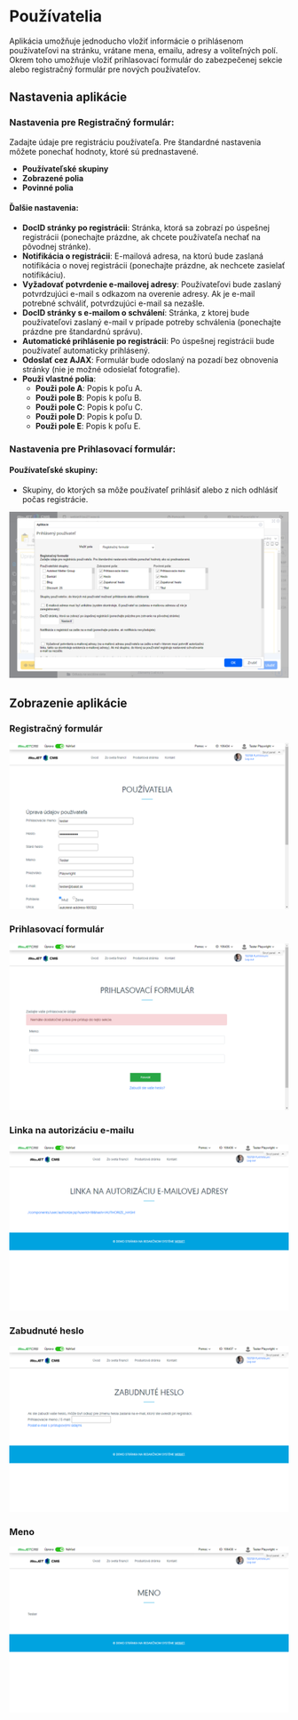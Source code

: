 # Používatelia

Aplikácia umožňuje jednoducho vložiť informácie o prihlásenom používateľovi na stránku, vrátane mena, emailu, adresy a voliteľných polí. Okrem toho umožňuje vložiť prihlasovací formulár do zabezpečenej sekcie alebo registračný formulár pre nových používateľov.

## Nastavenia aplikácie

### Nastavenia pre Registračný formulár:

Zadajte údaje pre registráciu používateľa. Pre štandardné nastavenia môžete ponechať hodnoty, ktoré sú prednastavené.
- **Používateľské skupiny**
- **Zobrazené polia**
- **Povinné polia**

#### Ďalšie nastavenia:
- **DocID stránky po registrácii**: Stránka, ktorá sa zobrazí po úspešnej registrácii (ponechajte prázdne, ak chcete používateľa nechať na pôvodnej stránke).
- **Notifikácia o registrácii**: E-mailová adresa, na ktorú bude zaslaná notifikácia o novej registrácii (ponechajte prázdne, ak nechcete zasielať notifikáciu).
- **Vyžadovať potvrdenie e-mailovej adresy**: Používateľovi bude zaslaný potvrdzujúci e-mail s odkazom na overenie adresy. Ak je e-mail potrebné schváliť, potvrdzujúci e-mail sa nezašle.
- **DocID stránky s e-mailom o schválení**: Stránka, z ktorej bude používateľovi zaslaný e-mail v prípade potreby schválenia (ponechajte prázdne pre štandardnú správu).
- **Automatické prihlásenie po registrácii**: Po úspešnej registrácii bude používateľ automaticky prihlásený.
- **Odoslať cez AJAX**: Formulár bude odoslaný na pozadí bez obnovenia stránky (nie je možné odosielať fotografie).
- **Použi vlastné polia**:
  - **Použi pole A**: Popis k poľu A.
  - **Použi pole B**: Popis k poľu B.
  - **Použi pole C**: Popis k poľu C.
  - **Použi pole D**: Popis k poľu D.
  - **Použi pole E**: Popis k poľu E.


### Nastavenia pre Prihlasovací formulár:

#### Používateľské skupiny:
- Skupiny, do ktorých sa môže používateľ prihlásiť alebo z nich odhlásiť počas registrácie.


![](editor.png)

## Zobrazenie aplikácie

### Registračný formulár
![](user.png)
### Prihlasovací formulár
![](signin.png)
### Linka na autorizáciu e-mailu
![](email.png)
### Zabudnuté heslo
![](password.png)
### Meno
![](name.png)

